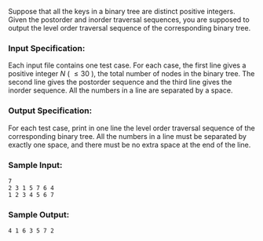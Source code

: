 <!-- Title
Tree Traversals (25)
-->
Suppose that all the keys in a binary tree are distinct positive integers.
Given the postorder and inorder traversal sequences, you are supposed to
output the level order traversal sequence of the corresponding binary tree.

### Input Specification:

Each input file contains one test case. For each case, the first line gives a
positive integer $N$ ( $\le 30$ ), the total number of nodes in the binary
tree. The second line gives the postorder sequence and the third line gives
the inorder sequence. All the numbers in a line are separated by a space.

### Output Specification:

For each test case, print in one line the level order traversal sequence of
the corresponding binary tree. All the numbers in a line must be separated by
exactly one space, and there must be no extra space at the end of the line.

### Sample Input:

```
7
2 3 1 5 7 6 4
1 2 3 4 5 6 7
```

### Sample Output:

```
4 1 6 3 5 7 2
```
